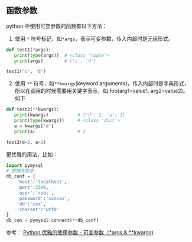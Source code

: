 




## 函数参数

python 中使用可变参数的函数有以下方法：

1. 使用 ``*`` 符号标记，如``*args``，表示可变参数，传入内部时是元组形式。
 ``` python
 def test1(*args):
    print(type(args))  # <class 'tuple'>
    print(args)        # ('c', 'd')

 test1('c', 'd')
 ```
2. 使用 ``**`` 符号，如``**kwargs``(keyword arguments)，传入内部时是字典形式，所以在调用的时候需要用关键字表示，如 foo(arg1=value1, arg2=value2)。如下
 ``` python
 def test2(**kwargs):
    print(kwargs)           # {'d': 2, 'a': 1}
    print(type(kwargs))     # <class 'dict'>
    a = kwargs['d']
    print(a)                # 2

 test2(d=2, a=1)
 ```
 
 更优雅的用法，比如：
 ``` python
 import pymysql
 # 数据库信息
 db_conf = {
     'host':'localhost',
     'port':3306,
     'user':'root',
     'password':'xxxxxx',
     'db':'xxx',
     'charset':'utf8'
 }
db_con = pymysql.connect(**db_conf) 
 ```
参考：
[Python 优雅的使用参数 - 可变参数（\*args & \**kwargs)](1)

[1]: https://n3xtchen.github.io/n3xtchen/python/2014/08/08/python-args-and-kwargs